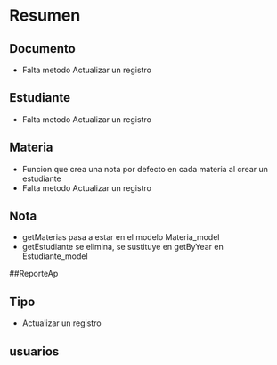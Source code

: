 # Resumen
## Documento
- Falta metodo Actualizar un registro

## Estudiante
- Falta metodo Actualizar un registro

## Materia
- Funcion que crea una nota por defecto en cada materia al crear un estudiante
- Falta metodo Actualizar un registro

## Nota
- getMaterias pasa a estar en el modelo Materia_model
- getEstudiante se elimina, se sustituye en getByYear en Estudiante_model

##ReporteAp

## Tipo
- Actualizar un registro

## usuarios


